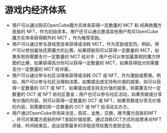 # 游戏内经济体系

* 用户可以通过购买OpenCube魔方实体来获得一定数量的 MCT 和 经典款魔方皮肤的 NFT，作为初始资本。用户还可以通过邀请其他用户购买OpenCube魔方实体来获得额外的 MCT ，作为推荐奖励。
* 用户可以通过参与游戏竞技来获得或消耗 MCT，作为奖励或惩罚。例如，用户可以参加最快还原魔方的比赛，如果获胜则可以获得一定数量的 MCT，如果失败则需要支付一定数量的 MCT 给对手；用户也可以参加最美观的魔方拼图的比赛，如果获得高分则可以获得一定数量的 MCT，如果获得低分则需要支付一定数量的 MCT 给评委。
* 用户可以通过参与社区治理来获得或消耗 OCT 或 NFT，作为激励或费用。例如，用户可以参与社区治理和决策，如果提出或支持有价值的提案，则可以获得一定数量的 OCT 或 NFT，如果提出或支持无价值的提案，则需要支付一定数量的 OCT 或 NFT 给社区基金；用户也可以参与社区活动，如果贡献或分享有价值的内容，则可以获得一定数量的 OCT 或 NFT，如果贡献或分享无价值的内容，则需要扣除一定数量的 OCT 或 NFT 给活动主办方。
* 用户通过OpenCube市场来浏览，购买，出售，交换，赠予魔方皮肤的NFT 。并可对某魔方皮肤的NFT发起价值投票。通过消耗OCT方式的投票来对NFT评级，时间结束后，选出投票最多的评级选项给魔方皮肤定级。
